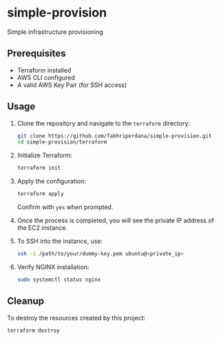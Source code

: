 # simple-provision

Simple infrastructure provisioning

## Prerequisites

- Terraform installed
- AWS CLI configured
- A valid AWS Key Pair (for SSH access)

## Usage

1. Clone the repository and navigate to the `terraform` directory:

    ```bash
    git clone https://github.com/fakhriperdana/simple-provision.git
    cd simple-provision/terraform
    ```

2. Initialize Terraform:

    ```bash
    terraform init
    ```

3. Apply the configuration:

    ```bash
    terraform apply
    ```

   Confirm with `yes` when prompted.

4. Once the process is completed, you will see the private IP address of the EC2 instance.

6. To SSH into the instance, use:

    ```bash
    ssh -i /path/to/your/dummy-key.pem ubuntu@<private_ip>
    ```

7. Verify NGINX installation:

    ```bash
    sudo systemctl status nginx
    ```

## Cleanup

To destroy the resources created by this project:

```bash
terraform destroy
